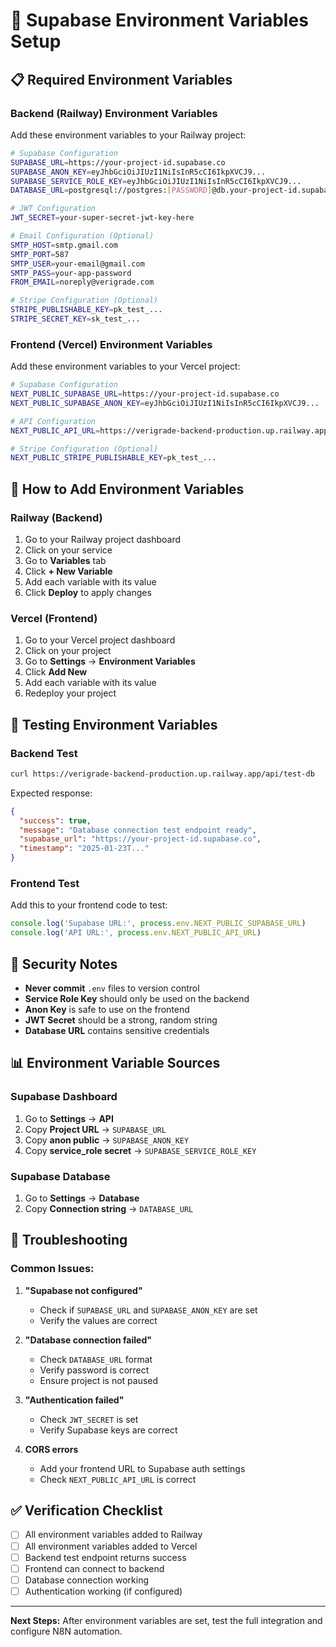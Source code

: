 # 🎯 Supabase Environment Variables Setup

## 📋 Required Environment Variables

### Backend (Railway) Environment Variables

Add these environment variables to your Railway project:

```bash
# Supabase Configuration
SUPABASE_URL=https://your-project-id.supabase.co
SUPABASE_ANON_KEY=eyJhbGciOiJIUzI1NiIsInR5cCI6IkpXVCJ9...
SUPABASE_SERVICE_ROLE_KEY=eyJhbGciOiJIUzI1NiIsInR5cCI6IkpXVCJ9...
DATABASE_URL=postgresql://postgres:[PASSWORD]@db.your-project-id.supabase.co:5432/postgres

# JWT Configuration
JWT_SECRET=your-super-secret-jwt-key-here

# Email Configuration (Optional)
SMTP_HOST=smtp.gmail.com
SMTP_PORT=587
SMTP_USER=your-email@gmail.com
SMTP_PASS=your-app-password
FROM_EMAIL=noreply@verigrade.com

# Stripe Configuration (Optional)
STRIPE_PUBLISHABLE_KEY=pk_test_...
STRIPE_SECRET_KEY=sk_test_...
```

### Frontend (Vercel) Environment Variables

Add these environment variables to your Vercel project:

```bash
# Supabase Configuration
NEXT_PUBLIC_SUPABASE_URL=https://your-project-id.supabase.co
NEXT_PUBLIC_SUPABASE_ANON_KEY=eyJhbGciOiJIUzI1NiIsInR5cCI6IkpXVCJ9...

# API Configuration
NEXT_PUBLIC_API_URL=https://verigrade-backend-production.up.railway.app

# Stripe Configuration (Optional)
NEXT_PUBLIC_STRIPE_PUBLISHABLE_KEY=pk_test_...
```

## 🔧 How to Add Environment Variables

### Railway (Backend)

1. Go to your Railway project dashboard
2. Click on your service
3. Go to **Variables** tab
4. Click **+ New Variable**
5. Add each variable with its value
6. Click **Deploy** to apply changes

### Vercel (Frontend)

1. Go to your Vercel project dashboard
2. Click on your project
3. Go to **Settings** → **Environment Variables**
4. Click **Add New**
5. Add each variable with its value
6. Redeploy your project

## 🧪 Testing Environment Variables

### Backend Test
```bash
curl https://verigrade-backend-production.up.railway.app/api/test-db
```

Expected response:
```json
{
  "success": true,
  "message": "Database connection test endpoint ready",
  "supabase_url": "https://your-project-id.supabase.co",
  "timestamp": "2025-01-23T..."
}
```

### Frontend Test
Add this to your frontend code to test:
```javascript
console.log('Supabase URL:', process.env.NEXT_PUBLIC_SUPABASE_URL)
console.log('API URL:', process.env.NEXT_PUBLIC_API_URL)
```

## 🔐 Security Notes

- **Never commit** `.env` files to version control
- **Service Role Key** should only be used on the backend
- **Anon Key** is safe to use on the frontend
- **JWT Secret** should be a strong, random string
- **Database URL** contains sensitive credentials

## 📊 Environment Variable Sources

### Supabase Dashboard
1. Go to **Settings** → **API**
2. Copy **Project URL** → `SUPABASE_URL`
3. Copy **anon public** → `SUPABASE_ANON_KEY`
4. Copy **service_role secret** → `SUPABASE_SERVICE_ROLE_KEY`

### Supabase Database
1. Go to **Settings** → **Database**
2. Copy **Connection string** → `DATABASE_URL`

## 🚨 Troubleshooting

### Common Issues:

1. **"Supabase not configured"**
   - Check if `SUPABASE_URL` and `SUPABASE_ANON_KEY` are set
   - Verify the values are correct

2. **"Database connection failed"**
   - Check `DATABASE_URL` format
   - Verify password is correct
   - Ensure project is not paused

3. **"Authentication failed"**
   - Check `JWT_SECRET` is set
   - Verify Supabase keys are correct

4. **CORS errors**
   - Add your frontend URL to Supabase auth settings
   - Check `NEXT_PUBLIC_API_URL` is correct

## ✅ Verification Checklist

- [ ] All environment variables added to Railway
- [ ] All environment variables added to Vercel
- [ ] Backend test endpoint returns success
- [ ] Frontend can connect to backend
- [ ] Database connection working
- [ ] Authentication working (if configured)

---

**Next Steps:** After environment variables are set, test the full integration and configure N8N automation.



